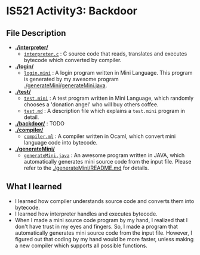 # IS521 Activity3: Backdoor

## File Description
* [**./interpreter/**](interpreter)
    * [`interpreter.c`](interpreter/interpreter.c) : C source code that reads, translates and executes bytecode which converted by compiler.
* [**./login/**](login)
    * [`login.mini`](login/login.mini) : A login program written in Mini Language. This program is generated by my awesome program [./generateMini/generateMini.java](generateMini/generateMini.java).
* [**./test/**](test)
    * [`test.mini`](test/test.mini) : A test program written in Mini Language, which randomly chooses a 'donation angel' who will buy others coffee.
    * [`test.md`](test/test.md) : A description file which explains a `test.mini` program in detail.
* [**./backdoor/**](backdoor) : TODO
* [**./compiler/**](compiler)
    * [`compiler.ml`](compiler/compiler.ml) : A compiler written in Ocaml, which convert mini language code into bytecode.
* [**./generateMini/**](generateMini)
    * [`generateMini.java`](generateMini/generateMini.java) : An awesome program written in JAVA, which automatically generates mini source code from the input file. Please refer to the [./generateMini/README.md](/generateMini/README.md) for details.


## What I learned
* I learned how compiler understands source code and converts them into bytecode.
* I learned how interpreter handles and executes bytecode.
* When I made a mini source code program by my hand, I realized that I don't have trust in my eyes and fingers. So, I made a program that automatically generates mini source code from the input file. However, I figured out that coding by my hand would be more faster, unless making a new compiler which supports all possible functions.

